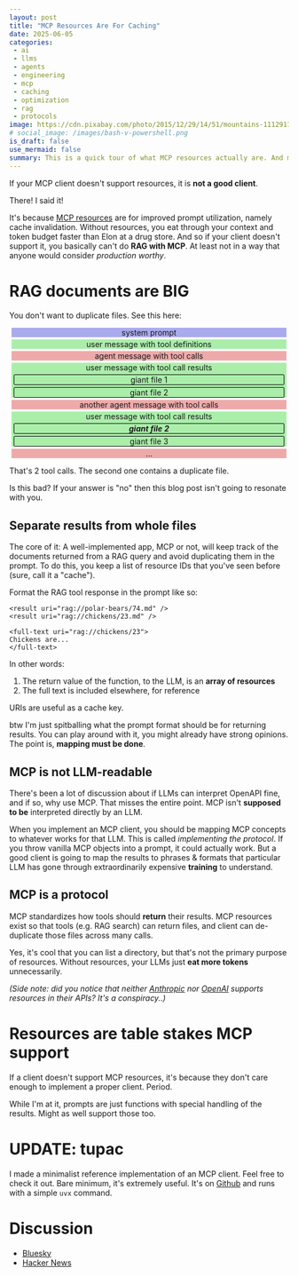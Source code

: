 ```yaml
---
layout: post
title: "MCP Resources Are For Caching"
date: 2025-06-05
categories:
 - ai
 - llms
 - agents
 - engineering
 - mcp
 - caching
 - optimization
 - rag
 - protocols
image: https://cdn.pixabay.com/photo/2015/12/29/14/51/mountains-1112911_1280.jpg
# social_image: /images/bash-v-powershell.png
is_draft: false
use_mermaid: false
summary: This is a quick tour of what MCP resources actually are. And more to the point, what MCP is supposed to do (and not supposed to do).
---
```


If your MCP client doesn't support resources, it is **not a good client**.

There! I said it!

It's because [MCP resources][resources] are for improved prompt utilization, namely cache invalidation. 
Without resources, you eat through your context and token budget faster than Elon at a drug store. And
so if your client doesn't support it, you basically can't do **RAG with MCP**. At least not
in a way that anyone would consider _production worthy_.


# RAG documents are BIG

You don't want to duplicate files. See this here:

<p>
<div style="background-color: #aaaaee; text-align: center; margin: 0.25rem">
system prompt
</div>
<div style="background-color: #aaeeaa; text-align: center; margin: 0.25rem">
user message with tool definitions
</div>
<div style="background-color: #eeaaaa; text-align: center; margin: 0.25rem">
agent message with tool calls
</div>
<div style="background-color: #aaeeaa; text-align: center; margin: 0.25rem">
user message with tool call results
    <div style="">
    <div style="border-radius: 2px; border: 1px solid black; margin: 0.25rem">giant file 1</div>
    <div style="border-radius: 2px; border: 1px solid black; margin: 0.25rem">giant file 2</div>
    </div>
</div>
<div style="background-color: #eeaaaa; text-align: center; margin: 0.25rem">
another agent message with tool calls
</div>
<div style="background-color: #aaeeaa; text-align: center; margin: 0.25rem">
user message with tool call results
    <div style="">
    <div style="border-radius: 2px; border: 1px solid black; margin: 0.25rem"><b><i>giant file 2</i></b></div>
    <div style="border-radius: 2px; border: 1px solid black; margin: 0.25rem">giant file 3</div>
    </div>
</div>
<div style="background-color: #eeaaaa; text-align: center; margin: 0.25rem">
...
</div>
</p>

That's 2 tool calls. The second one contains a duplicate file.

Is this bad? If your answer is "no" then this blog post isn't going to resonate with you.


## Separate results from whole files
The core of it: A well-implemented app, MCP or not, will keep track of the documents
returned from a RAG query and avoid duplicating them in the prompt. To do this, you
keep a list of resource IDs that you've seen before (sure, call it a "cache").

Format the RAG tool response in the prompt like so:

```
<result uri="rag://polar-bears/74.md" />
<result uri="rag://chickens/23.md" />

<full-text uri="rag://chickens/23">
Chickens are...
</full-text>
```

In other words:
1. The return value of the function, to the LLM, is an **array of resources**
2. The full text is included elsewhere, for reference

URIs are useful as a cache key.

btw I'm just spitballing what the prompt format should be for returning results. You 
can play around with it, you might already have strong opinions. The point is,
**mapping must be done**.

## MCP is not LLM-readable
There's been a lot of discussion about if LLMs can interpret OpenAPI fine, and
if so, why use MCP. That misses the entire point. MCP isn't **supposed to be**
interpreted directly by an LLM.

When you implement an MCP client, you should be mapping MCP concepts to whatever
works for that LLM. This is called _implementing the protocol_. If you throw
vanilla MCP objects into a prompt, it could actually work. But a good client
is going to map the results to phrases & formats that particular LLM has gone
through extraordinarily expensive **training** to understand.


## MCP is a protocol
MCP standardizes how tools should **return** their results. 
MCP resources exist so that tools (e.g. RAG search) can return files, and
client can de-duplicate those files across many calls. 

Yes, it's cool that you can list a directory, but that's not the primary 
purpose of resources. Without resources, your LLMs just **eat more tokens**
unnecessarily. 

_(Side note: did you notice that neither [Anthropic][ant] nor [OpenAI][oai] supports 
resources in their APIs? It's a conspiracy..)_


# Resources are table stakes MCP support
If a client doesn't support MCP resources, it's because they don't care enough
to implement a proper client. Period.

While I'm at it, prompts are just functions with special handling of the results.
Might as well support those too.


# UPDATE: tupac

I made a minimalist reference implementation of an MCP client. Feel free to check it
out. Bare minimum, it's extremely useful. It's on [Github](https://github.com/tkellogg/tupac)
and runs with a simple `uvx` command.


# Discussion
* [Bluesky](https://bsky.app/profile/timkellogg.me/post/3lqvtthat622m)
* [Hacker News](https://news.ycombinator.com/item?id=44199669)


 [resources]: https://modelcontextprotocol.io/docs/concepts/resources
 [ant]: https://docs.anthropic.com/en/docs/agents-and-tools/mcp-connector
 [oai]: https://gofastmcp.com/integrations/openai



